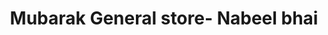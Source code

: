 ---
title: "Mubarak General store- Nabeel bhai"
url: /karachi/mubarak-general-store-nabeel-bhai/
shop: Dorfladen
---